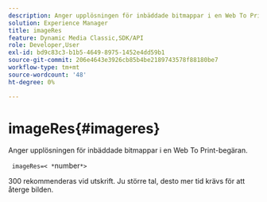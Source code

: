 ```yaml
---
description: Anger upplösningen för inbäddade bitmappar i en Web To Print-begäran.
solution: Experience Manager
title: imageRes
feature: Dynamic Media Classic,SDK/API
role: Developer,User
exl-id: bd9c83c3-b1b5-4649-8975-1452e4dd59b1
source-git-commit: 206e4643e3926cb85b4be2189743578f88180be7
workflow-type: tm+mt
source-wordcount: '48'
ht-degree: 0%

---
```


# imageRes{#imageres}

Anger upplösningen för inbäddade bitmappar i en Web To Print-begäran.

` imageRes=< *`number`*>`

300 rekommenderas vid utskrift. Ju större tal, desto mer tid krävs för att återge bilden.
